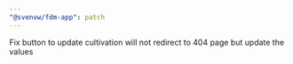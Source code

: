```yaml
---
"@svenvw/fdm-app": patch
---
```


Fix button to update cultivation will not redirect to 404 page but update the values
